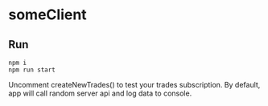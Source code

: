 # someClient
## Run
```shell
npm i
npm run start
```
Uncomment createNewTrades() to test your trades subscription.
By default, app will call random server api and log data to console.
